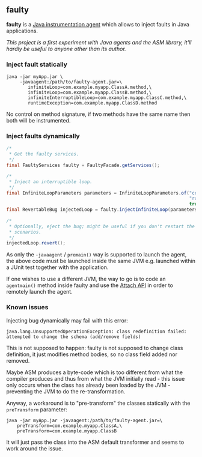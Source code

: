 ## faulty

**faulty** is a [Java instrumentation agent](https://docs.oracle.com/en/java/javase/14/docs/api/java.instrument/java/lang/instrument/package-summary.html) which allows to inject faults in Java applications.

_This project is a first experiment with Java agents and the ASM library, it'll hardly be useful to anyone other than its author._

### Inject fault statically

```
java -jar myApp.jar \
     -javaagent:/path/to/faulty-agent.jar=\
        infiniteLoop=com.example.myapp.ClassA.method,\
        infiniteLoop=com.example.myapp.ClassB.method,\
        infiniteInterruptibleLoop=com.example.myapp.ClassC.method,\
        runtimeException=com.example.myapp.ClassD.method
```

No control on method signature, if two methods have the same name then both will be instrumented.

### Inject faults dynamically

```java
/*
 * Get the faulty services.
 */
final FaultyServices faulty = FaultyFacade.getServices();

/*
 * Inject an interruptible loop.
 */
final InfiniteLoopParameters parameters = InfiniteLoopParameters.of("com.example.myapp.TaskA",
                                                                    "run",
                                                                    true /* interruptible. */);
final RevertableBug injectedLoop = faulty.injectInfiniteLoop(parameters);
 
/*
 * Optionally, eject the bug; might be useful if you don't restart the application after every
 * scenarios.
 */
injectedLoop.revert();
```

As only the `-javaagent` / `premain()` way is supported to launch the agent, the above code must be launched inside the same JVM e.g. launched within a JUnit test together with the application.

If one wishes to use a different JVM, the way to go is to code an `agentmain()` method inside faulty and use the [Attach API](https://docs.oracle.com/en/java/javase/14/docs/api/jdk.attach/com/sun/tools/attach/VirtualMachine.html) in order to remotely launch the agent.

### Known issues

Injecting bug dynamically may fail with this error:

```
java.lang.UnsupportedOperationException: class redefinition failed: attempted to change the schema (add/remove fields)
```

This is not supposed to happen: faulty is not supposed to change class definition, it just modifies method bodies, so no class field added nor removed.

Maybe ASM produces a byte-code which is too different from what the compiler produces and thus from what the JVM initially read - this issue only occurs when the class has already been loaded by the JVM - preventing the JVM to do the re-transformation.

Anyway, a workaround is to "pre-transform" the classes statically with the `preTransform` parameter:

```
java -jar myApp.jar -javaagent:/path/to/faulty-agent.jar=\
    preTransform=com.example.myapp.ClassA,\
    preTransform=com.example.myapp.ClassB
```

It will just pass the class into the ASM default transformer and seems to work around the issue.